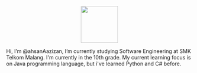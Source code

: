 <div id="header" align="center">
  <img src="https://media.giphy.com/media/M9gbBd9nbDrOTu1Mqx/giphy.gif" width="100"/>
</div>

Hi, I’m @ahsanAazizan,
I’m currently studying Software Engineering at SMK Telkom Malang. I'm currently in the 10th grade. My current learning focus is on Java programming language, but i've learned Python and C# before.




<!---
ahsanAazizan/ahsanAazizan is a ✨ special ✨ repository because its `README.md` (this file) appears on your GitHub profile.
You can click the Preview link to take a look at your changes.
--->
